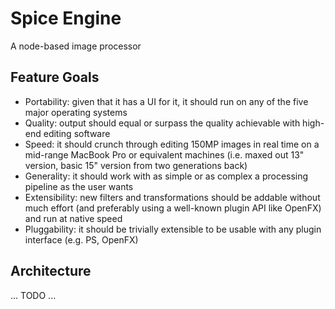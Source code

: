 # Spice Engine
A node-based image processor

## Feature Goals
- Portability: given that it has a UI for it, it should run on any of the five major operating systems
- Quality: output should equal or surpass the quality achievable with high-end editing software
- Speed: it should crunch through editing 150MP images in real time on a mid-range MacBook Pro or equivalent machines (i.e. maxed out 13" version, basic 15" version from two generations back)
- Generality: it should work with as simple or as complex a processing pipeline as the user wants
- Extensibility: new filters and transformations should be addable without much effort (and preferably using a well-known plugin API like OpenFX) and run at native speed
- Pluggability: it should be trivially extensible to be usable with any plugin interface (e.g. PS, OpenFX)

## Architecture

... TODO ...



